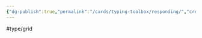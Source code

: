 ```yaml
---
{"dg-publish":true,"permalink":"/cards/typing-toolbox/responding/","created":"2023-04-14T15:20:34.261+02:00","updated":"2023-05-02T10:45:36.118+02:00"}
---
```


#type/grid  

